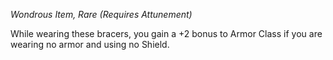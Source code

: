 _Wondrous Item, Rare (Requires Attunement)_

While wearing these bracers, you gain a +2 bonus to Armor Class if you are wearing no armor and using no Shield.